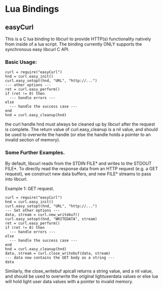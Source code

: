 # Lua Bindings
## easyCurl
This is a C lua binding to libcurl to provide HTTP(s) functionality natively from inside of a lua script.
The binding currently ONLY supports the synchronous easy libcurl C API.

### Basic Usage:
```
curl = require("easyCurl")
hnd = curl.easy_init()
curl.easy_setopt(hnd, "URL", "http://...")
--- other options ---
ret = curl.easy_perform()
if (ret != 0) then
  --- handle errors ---
else 
  --- handle the success case ---
end
hnd = curl.easy_cleanup(hnd)
```
the curl handle hnd must always be cleaned up by libcurl after the request is complete. The return value of curl.easy_cleanup is a nil value, and should be used to
overwrite the handle (or else the handle holds a pointer to an invalid section of memory).

### Some Further Examples.
By default, libcurl reads from the STDIN FILE* and writes to the STDOUT FILE*. To directly read the response data from an HTTP request (e.g. a GET request), we 
construct new data buffers, and new FILE* streams to pass into libcurl.

Example 1: GET request.
```
curl = require("easyCurl")
hnd = curl.easy_init()
curl.easy_setopt(hnd, "URL", "http://...")
--- Set other options ---
data, stream = curl.new_writebuf()
curl.easy_setopt(hnd, "WRITEDATA", stream)
ret = curl.easy_perform()
if (ret != 0) then
  --- handle errors ---
else 
  --- handle the success case ---
end
hnd = curl.easy_cleanup(hnd)
data, stream = curl.close_writebuf(data, stream)
--- data now contains the GET body as a string ---
data
```

Similarly, the close_writebuf apicall returns a string value, and a nil value, and should be used to overwrite the original lightuserdata values or else lua will hold light user
data values with a pointer to invalid memory.